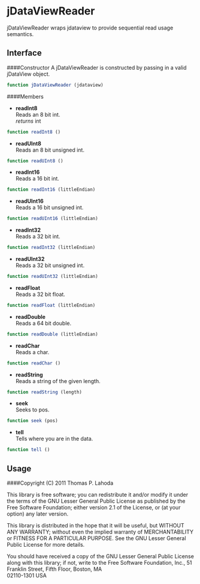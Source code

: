 jDataViewReader
===============

jDataViewReader wraps jdataview to provide sequential read usage semantics.

Interface
---------

####Constructor
A jDataViewReader is constructed by passing in a valid jDataView object.

```javascript
function jDataViewReader (jdataview)
```

####Members
+ **readInt8**  
Reads an 8 bit int.  
*returns* int

```javascript
function readInt8 ()
```


+ **readUInt8**  
Reads an 8 bit unsigned int.  

```javascript
function readUInt8 ()
```

+ **readInt16**  
Reads a 16 bit int.

```javascript
function readInt16 (littleEndian)
```

+ **readUInt16**  
Reads a 16 bit unsigned int.

```javascript
function readUInt16 (littleEndian)
```

+ **readInt32**  
Reads a 32 bit int.

```javascript
function readInt32 (littleEndian)
```

+ **readUInt32**  
Reads a 32 bit unsigned int.

```javascript
function readUInt32 (littleEndian)
```

+ **readFloat**  
Reads a 32 bit float.

```javascript
function readFloat (littleEndian)
```

+ **readDouble**  
Reads a 64 bit double.

```javascript
function readDouble (littleEndian)
```

+ **readChar**  
Reads a char.

```javascript
function readChar ()
```

+ **readString**  
Reads a string of the given length.

```javascript
function readString (length)
```

+ **seek**  
Seeks to pos.

```javascript
function seek (pos)
```

+ **tell**  
Tells where you are in the data.

```javascript
function tell ()
```

Usage
-----


####Copyright (C) 2011 Thomas P. Lahoda

This library is free software; you can redistribute it and/or
modify it under the terms of the GNU Lesser General Public
License as published by the Free Software Foundation; either
version 2.1 of the License, or (at your option) any later version.

This library is distributed in the hope that it will be useful,
but WITHOUT ANY WARRANTY; without even the implied warranty of
MERCHANTABILITY or FITNESS FOR A PARTICULAR PURPOSE.  See the GNU
Lesser General Public License for more details.

You should have received a copy of the GNU Lesser General Public
License along with this library; if not, write to the Free Software
Foundation, Inc., 51 Franklin Street, Fifth Floor, Boston, MA  
02110-1301  USA

